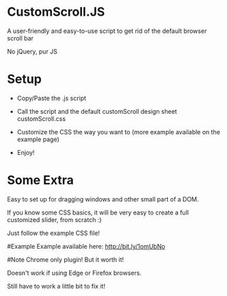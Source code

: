 # CustomScroll.JS
A user-friendly and easy-to-use script to get rid of the default browser scroll bar

No jQuery, pur JS

# Setup

- Copy/Paste the .js script 

- Call the script and the default customScroll design sheet customScroll.css

- Customize the CSS the way you want to (more example available on the example page)

- Enjoy!

# Some Extra
Easy to set up for dragging windows and other small part of a DOM.

If you know some CSS basics, it will be very easy to create a full customized slider, from scratch :) 

Just follow the example CSS file!

#Example
Example available here: http://bit.ly/1omUbNo

#Note
Chrome only plugin! But it worth it!

Doesn't work if using Edge or Firefox browsers. 

Still have to work a little bit to fix it!

